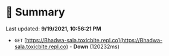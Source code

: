 # 📖 Summary
Last updated: **9/19/2021, 10:56:21 PM**

- `GET` [https://Bhadwa-sala.toxicblte.repl.co](https://Bhadwa-sala.toxicblte.repl.co) - **Down** (120232ms)
